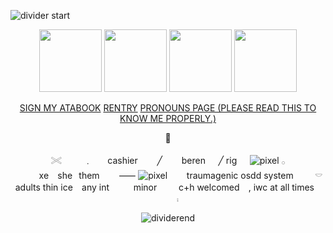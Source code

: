 ![divider start](https://files.catbox.moe/y36rrs.png)



<div align="center">
  <img src="https://files.catbox.moe/in54xs.png" width="100px" />
  <img src="https://files.catbox.moe/rbt7v6.png" width="100px" />
  <img src="https://files.catbox.moe/xickb6.png" width="100px" />
  <img src="https://files.catbox.moe/n5temo.png" width="100px" />
</div>


<p align="center">
  <a href="https://kaleidoscope.atabook.org">SIGN MY ATABOOK</a>
  <a href="https://rentry.co/rig-kaleidoscope">RENTRY</a>
  <a href="https://en.pronouns.page/@metaphorisma">PRONOUNS PAGE (PLEASE READ THIS TO KNOW ME PROPERLY.)</a>
</p>


<div align="center"> 
🌷
  <div/>

<div align="center">

<div align="center">
  
  <div align="center">

𓏵 ⠀⠀⠀﹒ ⠀⠀cashier⠀⠀⠀╱⠀⠀⠀beren⠀⠀╱ rig⠀⠀![pixel](https://files.catbox.moe/b900jq.gif)  𓂂  
⠀⠀⠀⠀xe⠀ she⠀them⠀⠀⠀⸺ ![pixel](https://files.catbox.moe/sdbf55.gif)⠀⠀⠀traumagenic osdd system⠀ ⠀⠀𓎠  
adults thin ice⠀ any int ⠀⠀⠀ minor ⠀⠀⠀c+h welcomed ⠀, iwc at all times⠀ ⠀⠀⠀⨾

</div>

![dividerend](https://files.catbox.moe/cjawp9.png)




